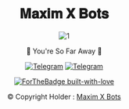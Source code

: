 <h1 div align="center"> 𝐌𝐚𝐱𝐢𝐦 𝐗 𝐁𝐨𝐭𝐬</h1>

<div align="center">

![1](https://te.legra.ph/file/0c13eb00aaba21dd2f541.jpg)

🍂 You're So Far Away 🍃

[![Telegram](https://img.shields.io/badge/Group-%232C3454?style=for-the-badge&logo=telegram&logoColor=white)](https://t.me/MaximXGroup) [![Telegram](https://img.shields.io/badge/Channel-%232C3454?style=for-the-badge&logo=telegram&logoColor=white)](https://t.me/MaximXChannels)

[![ForTheBadge built-with-love](http://ForTheBadge.com/images/badges/built-with-love.svg)](https://github.com/AL3X-Github)

© Copyright Holder : [Maxim X Bots](https://t.me/MaximXBots)

</div>

